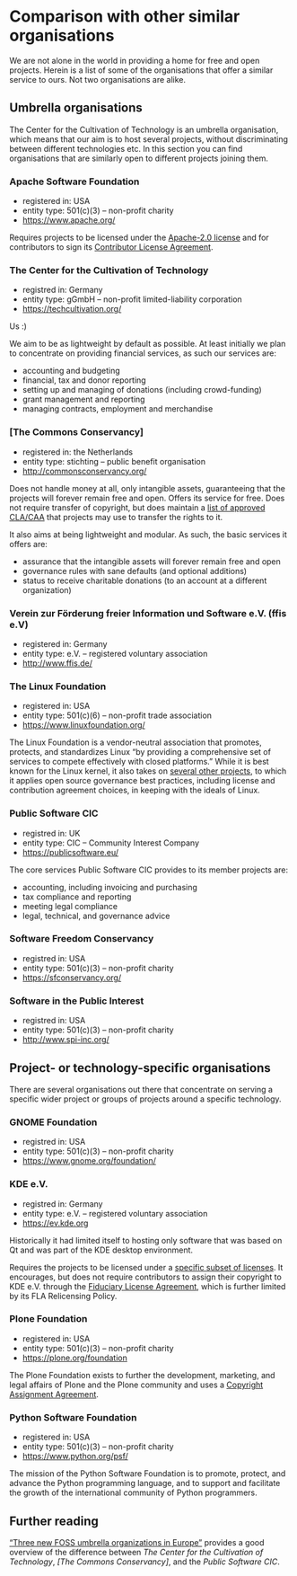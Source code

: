 # Comparison with other similar organisations

We are not alone in the world in providing a home for free and open projects. Herein is a list of some of the organisations that offer a similar service to ours. Not two organisations are alike.


## Umbrella organisations

The Center for the Cultivation of Technology is an umbrella organisation, which means that our aim is to host several projects, without discriminating between different technologies etc. In this section you can find organisations that are similarly open to different projects joining them.


### Apache Software Foundation

- registered in: USA
- entity type: 501(c)(3) – non-profit charity
- <https://www.apache.org/>

Requires projects to be licensed under the [Apache-2.0 license][apache_2.0] and for contributors to sign its [Contributor License Agreement][apache_cla].

[apache_2.0]: http://apache.org/licenses/#2.0
[apache_cla]: http://apache.org/licenses/#clas


### The Center for the Cultivation of Technology

- registred in: Germany
- entity type: gGmbH – non-profit limited-liability corporation
- <https://techcultivation.org/>

Us :)

We aim to be as lightweight by default as possible. At least initially we plan to concentrate on providing financial services, as such our services are:

- accounting and budgeting
- financial, tax and donor reporting
- setting up and managing of donations (including crowd-funding)
- grant management and reporting
- managing contracts, employment and merchandise


### \[The Commons Conservancy\]

- registered in: the Netherlands
- entity type: stichting – public benefit organisation
- <http://commonsconservancy.org/>

Does not handle money at all, only intangible assets, guaranteeing that the projects will forever remain free and open. Offers its service for free. Does not require transfer of copyright, but does maintain a [list of approved CLA/CAA][tcc_ldw] that projects may use to transfer the rights to it.

It also aims at being lightweight and modular. As such, the basic services it offers are:

- assurance that the intangible assets will forever remain free and open
- governance rules with sane defaults (and optional additions)
- status to receive charitable donations (to an account at a different organization)


[tcc_ldw]: http://dracc.commonsconservancy.org/0013-LegalDocumentWhitelist/


### Verein zur Förderung freier Information und Software e.V. (ffis e.V)

- registered in: Germany
- entity type: e.V. – registered voluntary association
- <http://www.ffis.de/>


### The Linux Foundation

- registered in: USA
- entity type: 501(c)(6) – non-profit trade association
- <https://www.linuxfoundation.org/>

The Linux Foundation is a vendor-neutral association that promotes, protects, and standardizes Linux “by providing a comprehensive set of services to compete effectively with closed platforms.” While it is best known for the Linux kernel, it also takes on [several other projects][lf_projects], to which it applies open source governance best practices, including license and contribution agreement choices, in keeping with the ideals of Linux.

[lf_projects]: https://www.linuxfoundation.org/projects


### Public Software CIC

- registred in: UK
- entity type: CIC – Community Interest Company
- <https://publicsoftware.eu/>

The core services Public Software CIC provides to its member projects are:

- accounting, including invoicing and purchasing
- tax compliance and reporting
- meeting legal compliance
- legal, technical, and governance advice


### Software Freedom Conservancy

- registred in: USA
- entity type: 501(c)(3) – non-profit charity
- <https://sfconservancy.org/>


### Software in the Public Interest

- registred in: USA
- entity type: 501(c)(3) – non-profit charity
- <http://www.spi-inc.org/>


## Project- or technology-specific organisations

There are several organisations out there that concentrate on serving a specific wider project or groups of projects around a specific technology.


### GNOME Foundation

- registred in: USA
- entity type: 501(c)(3) – non-profit charity
- <https://www.gnome.org/foundation/>


### KDE e.V.

- registred in: Germany
- entity type: e.V. – registered voluntary association
- <https://ev.kde.org>

Historically it had limited itself to hosting only software that was based on Qt and was part of the KDE desktop environment.

Requires the projects to be licensed under a [specific subset of licenses][kde_lp]. It encourages, but does not require contributors to assign their copyright to KDE e.V. through the [Fiduciary License Agreement][kde_fla], which is further limited by its FLA Relicensing Policy.

[kde_lp]: https://community.kde.org/Policies/Licensing_Policy
[kde_fla]: https://ev.kde.org/rules/fla.php


### Plone Foundation

- registered in: USA
- entity type: 501(c)(3) – non-profit charity
- <https://plone.org/foundation>

The Plone Foundation exists to further the development, marketing, and legal affairs of Plone and the Plone community and uses a [Copyright Assignment Agreement][plone_cla].

[plone_cla]: https://plone.org/foundation/contributors-agreement


### Python Software Foundation

- registered in: USA
- entity type: 501(c)(3) – non-profit charity
- <https://www.python.org/psf/>

The mission of the Python Software Foundation is to promote, protect, and advance the Python programming language, and to support and facilitate the growth of the international community of Python programmers.


## Further reading

[“Three new FOSS umbrella organizations in Europe”][lwn] provides a good overview of the difference between _The Center for the Cultivation of Technology_, _\[The Commons Conservancy\]_, and the _Public Software CIC_.

[lwn]: https://lwn.net/Articles/713073/
